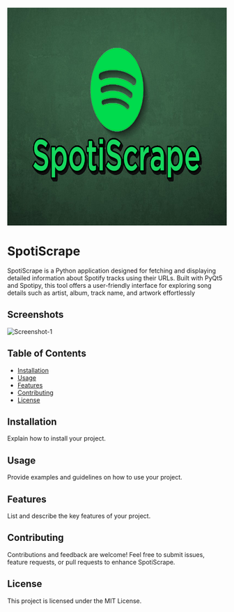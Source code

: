 <p align="center">
  <img width="660" height="500" src="Images/SpotiScrapeLogo4.png">
</p>

# SpotiScrape

SpotiScrape is a Python application designed for fetching and displaying detailed information about Spotify tracks using their URLs. Built with PyQt5 and Spotipy, this tool offers a user-friendly interface for exploring song details such as artist, album, track name, and artwork effortlessly

## Screenshots 

<img src="INSERT.SCREENSHOT.IMAGE.URL.HERE.png" alt="Screenshot-1" border="0"> 

## Table of Contents 

- [Installation](#installation) 
- [Usage](#usage) 
- [Features](#features) 
- [Contributing](#contributing) 
- [License](#license) 

## Installation 

Explain how to install your project. 

## Usage 

Provide examples and guidelines on how to use your project. 

## Features 

List and describe the key features of your project. 

## Contributing 

Contributions and feedback are welcome! Feel free to submit issues, feature requests, or pull requests to enhance SpotiScrape.

## License 

This project is licensed under the MIT License. 
